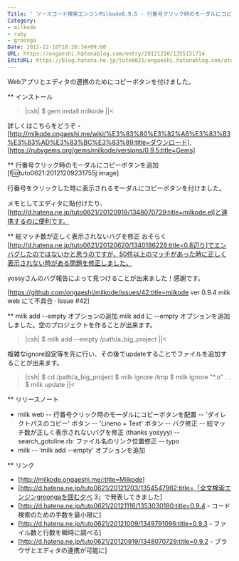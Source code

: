 ```yaml
---
Title: ' ソースコード検索エンジンMilkode0.9.5 - 行番号クリック時のモーダルにコピーボタンを追加'
Category:
- milkode
- ruby
- groonga
Date: 2012-12-10T18:28:34+09:00
URL: https://ongaeshi.hatenablog.com/entry/20121210/1355131714
EditURL: https://blog.hatena.ne.jp/tuto0621/ongaeshi.hatenablog.com/atom/entry/6435922169449192572
---
```


Webアプリとエディタの連携のためにコピーボタンを付けました。

** インストール
>|csh|
$ gem install milkode
||<

詳しくはこちらをどうぞ - [http://milkode.ongaeshi.me/wiki/%E3%83%80%E3%82%A6%E3%83%B3%E3%83%AD%E3%83%BC%E3%83%89:title=ダウンロード], [https://rubygems.org/gems/milkode/versions/0.9.5:title=Gems]

** 行番号クリック時のモーダルにコピーボタンを追加
[f:id:tuto0621:20121209231755j:image]

行番号をクリックした時に表示されるモーダルにコピーボタンを付けました。

メモとしてエディタに貼付けたり、[http://d.hatena.ne.jp/tuto0621/20120919/1348070729:title=milkode.el]と連携するのに便利です。

** 総マッチ数が正しく表示されないバグを修正
おそらく[http://d.hatena.ne.jp/tuto0621/20120620/1340186228:title=0.8辺り]でエンバグしたのではないかと思うのですが、50件以上のマッチがあった時に正しく表示されない時がある問題を修正しました。

yossyさんのバグ報告によって見つけることが出来ました！感謝です。

[https://github.com/ongaeshi/milkode/issues/42:title=milkode ver 0.9.4 milk web にて不具合 &#183; Issue #42]

** milk add --empty オプションの追加
milk add に --empty オプションを追加しました。空のプロジェクトを作ることが出来ます。

>|csh|
$ milk add --empty /path/a_big_project
||<

複雑なignore設定等を先に行い、その後でupdateすることでファイルを追加することが出来ます。

>|csh|
$ cd /path/a_big_project
$ milk ignore /tmp
$ milk ignore "*.o"
.
.
$ milk update
||<

** リリースノート
- milk web 
-- 行番号クリック時のモーダルにコピーボタンを配置
-- 'ダイレクトパスのコピー' ボタン
-- 'Lineno + Text' ボタン
-- バグ修正
-- 総マッチ数が正しく表示されないバグを修正 (thanks yosyyy)
-- search_gotoline.rb: ファイル名のリンク位置修正
-- typo
- milk
-- 'milk add --empty' オプションを追加

** リンク
- [http://milkode.ongaeshi.me/:title=Milkode]
- [http://d.hatena.ne.jp/tuto0621/20121203/1354547962:title=「全文検索エンジンgroongaを囲む夕べ 3」で発表してきました]
- [http://d.hatena.ne.jp/tuto0621/20121116/1353030180:title=0.9.4 - コード検索のための手数を最小限に]
- [http://d.hatena.ne.jp/tuto0621/20121009/1349791096:title=0.9.3 - ファイル数と行数を瞬時に調べる]
- [http://d.hatena.ne.jp/tuto0621/20120919/1348070729:title=0.9.2 - ブラウザとエディタの連携が可能に]
